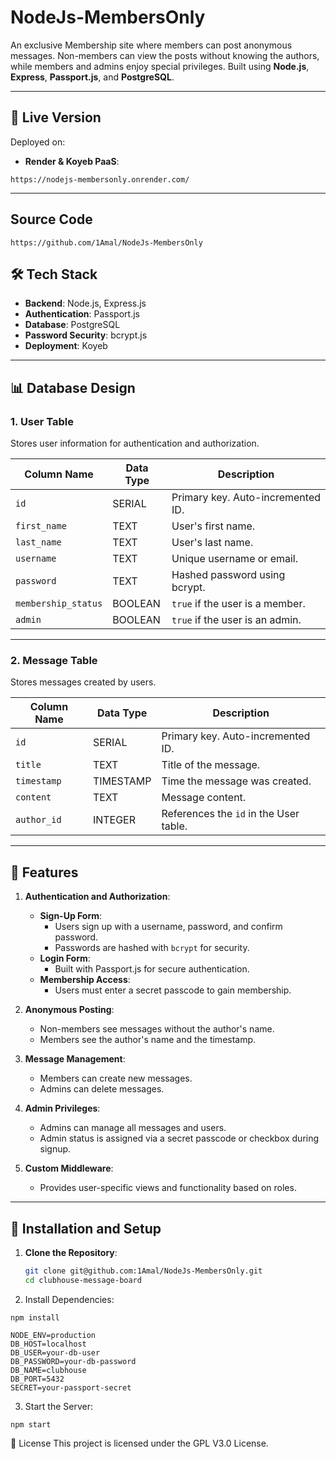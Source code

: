 # NodeJs-MembersOnly

An exclusive Membership site where members can post anonymous messages. Non-members can view the posts without knowing the authors, while members and admins enjoy special privileges. Built using **Node.js**, **Express**, **Passport.js**, and **PostgreSQL**.

---

## 🚀 Live Version

Deployed on:

- **Render & Koyeb PaaS**:

```
https://nodejs-membersonly.onrender.com/

```

---

## Source Code

```
https://github.com/1Amal/NodeJs-MembersOnly
```

## 🛠️ Tech Stack

- **Backend**: Node.js, Express.js
- **Authentication**: Passport.js
- **Database**: PostgreSQL
- **Password Security**: bcrypt.js
- **Deployment**: Koyeb

---

## 📊 Database Design

### 1. **User Table**
Stores user information for authentication and authorization.

| Column Name         | Data Type | Description                         |
|---------------------|-----------|-------------------------------------|
| `id`                | SERIAL    | Primary key. Auto-incremented ID.   |
| `first_name`        | TEXT      | User's first name.                 |
| `last_name`         | TEXT      | User's last name.                  |
| `username`          | TEXT      | Unique username or email.          |
| `password`          | TEXT      | Hashed password using bcrypt.      |
| `membership_status` | BOOLEAN   | `true` if the user is a member.    |
| `admin`             | BOOLEAN   | `true` if the user is an admin.    |

---

### 2. **Message Table**
Stores messages created by users.

| Column Name  | Data Type | Description                          |
|--------------|-----------|--------------------------------------|
| `id`         | SERIAL    | Primary key. Auto-incremented ID.    |
| `title`      | TEXT      | Title of the message.               |
| `timestamp`  | TIMESTAMP | Time the message was created.       |
| `content`    | TEXT      | Message content.                    |
| `author_id`  | INTEGER   | References the `id` in the User table. |

---

## 🔑 Features

1. **Authentication and Authorization**:
   - **Sign-Up Form**:
     - Users sign up with a username, password, and confirm password.
     - Passwords are hashed with `bcrypt` for security.
   - **Login Form**:
     - Built with Passport.js for secure authentication.
   - **Membership Access**:
     - Users must enter a secret passcode to gain membership.

2. **Anonymous Posting**:
   - Non-members see messages without the author's name.
   - Members see the author's name and the timestamp.

3. **Message Management**:
   - Members can create new messages.
   - Admins can delete messages.

4. **Admin Privileges**:
   - Admins can manage all messages and users.
   - Admin status is assigned via a secret passcode or checkbox during signup.

5. **Custom Middleware**:
   - Provides user-specific views and functionality based on roles.

---

## 🔧 Installation and Setup

1. **Clone the Repository**:

   ```bash
   git clone git@github.com:1Amal/NodeJs-MembersOnly.git
   cd clubhouse-message-board

2. Install Dependencies:

```
npm install
```

```
NODE_ENV=production
DB_HOST=localhost
DB_USER=your-db-user
DB_PASSWORD=your-db-password
DB_NAME=clubhouse
DB_PORT=5432
SECRET=your-passport-secret
```

3. Start the Server:

```
npm start
```

📜 License
This project is licensed under the GPL V3.0 License.